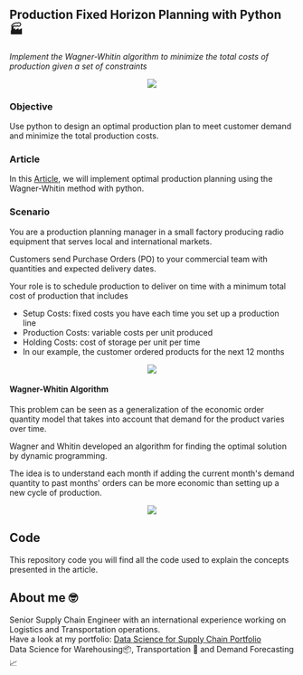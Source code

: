## Production Fixed Horizon Planning with Python 🏭
*Implement the Wagner-Whitin algorithm to minimize the total costs of production given a set of constraints*

<p align="center">
  <img align="center" src="https://miro.medium.com/max/786/1*0gFQPmIuKcGLL7j9G3geQw.png">
</p>

### Objective
Use python to design an optimal production plan to meet customer demand and minimize the total production costs.

### Article
In this [Article](https://www.samirsaci.com/production-fixed-horizon-planning-with-python/), we will implement optimal production planning using 
the Wagner-Whitin method with python.


### Scenario
You are a production planning manager in a small factory producing radio equipment that serves local and international markets.

Customers send Purchase Orders (PO) to your commercial team with quantities and expected delivery dates.

Your role is to schedule production to deliver on time with a minimum total cost of production that includes

- Setup Costs: fixed costs you have each time you set up a production line
- Production Costs: variable costs per unit produced
- Holding Costs: cost of storage per unit per time
- In our example, the customer ordered products for the next 12 months

<p align="center">
  <img align="center" src="https://miro.medium.com/proxy/1*64ql0685ZVlvW7GJ47VAoA.png">
</p>

#### Wagner-Whitin Algorithm
This problem can be seen as a generalization of the economic order quantity model that takes into account that demand for the product varies over time.

Wagner and Whitin developed an algorithm for finding the optimal solution by dynamic programming.

The idea is to understand each month if adding the current month's demand quantity to past months' orders can be more economic than setting up a new cycle of production.

<p align="center">
  <img align="center" src="https://miro.medium.com/max/828/1*UBJpFl8kb7J3s8SytsWPcw.png">
</p>

## Code
This repository code you will find all the code used to explain the concepts presented in the article.

## About me 🤓
Senior Supply Chain Engineer with an international experience working on Logistics and Transportation operations. \
Have a look at my portfolio: [Data Science for Supply Chain Portfolio](https://samirsaci.com) \
Data Science for Warehousing📦, Transportation 🚚 and Demand Forecasting 📈 

